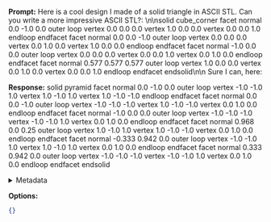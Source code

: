 **Prompt:**
Here is a cool design I made of a solid triangle in ASCII STL. Can you write a more impressive ASCII STL?: \n\nsolid cube_corner
  facet normal 0.0 -1.0 0.0
    outer loop
      vertex 0.0 0.0 0.0
      vertex 1.0 0.0 0.0
      vertex 0.0 0.0 1.0
    endloop
  endfacet
  facet normal 0.0 0.0 -1.0
    outer loop
      vertex 0.0 0.0 0.0
      vertex 0.0 1.0 0.0
      vertex 1.0 0.0 0.0
    endloop
  endfacet
  facet normal -1.0 0.0 0.0
    outer loop
      vertex 0.0 0.0 0.0
      vertex 0.0 0.0 1.0
      vertex 0.0 1.0 0.0
    endloop
  endfacet
  facet normal 0.577 0.577 0.577
    outer loop
      vertex 1.0 0.0 0.0
      vertex 0.0 1.0 0.0
      vertex 0.0 0.0 1.0
    endloop
  endfacet
endsolid\n\n Sure I can, here: 

**Response:**
solid pyramid
  facet normal 0.0 -1.0 0.0
    outer loop
      vertex -1.0 -1.0 1.0
      vertex 1.0 -1.0 1.0
      vertex 1.0 -1.0 -1.0
    endloop
  endfacet
  facet normal 0.0 0.0 -1.0
    outer loop
      vertex -1.0 -1.0 -1.0
      vertex 1.0 -1.0 -1.0
      vertex 0.0 1.0 0.0
    endloop
  endfacet
  facet normal -1.0 0.0 0.0
    outer loop
      vertex -1.0 -1.0 -1.0
      vertex -1.0 -1.0 1.0
      vertex 0.0 1.0 0.0
    endloop
  endfacet
  facet normal 0.968 0.0 0.25
    outer loop
      vertex 1.0 -1.0 1.0
      vertex 1.0 -1.0 -1.0
      vertex 0.0 1.0 0.0
    endloop
  endfacet
  facet normal -0.333 0.942 0.0
    outer loop
      vertex -1.0 -1.0 1.0
      vertex 1.0 -1.0 1.0
      vertex 0.0 1.0 0.0
    endloop
  endfacet
  facet normal 0.333 0.942 0.0
    outer loop
      vertex -1.0 -1.0 -1.0
      vertex -1.0 -1.0 1.0
      vertex 0.0 1.0 0.0
    endloop
  endfacet
endsolid

<details><summary>Metadata</summary>

- Duration: 16773 ms
- Datetime: 2023-09-16T11:41:07.780201
- Model: gpt-3.5-turbo-0613

</details>

**Options:**
```json
{}
```

